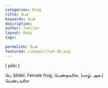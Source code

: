 ```yaml
---
categories: blog
title: பேகி
keywords: பேகி
description: 
author: Tamilan
layout: Ruby
tags: 
 
permalink: பேகி
featured: /images/ttak-48.png
---
```

  
[ pēki ]  
  
பெ. bhēkī. Female frog; பெண்தவளை. (யாழ். அக.)  
பெண்டவளை